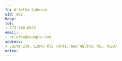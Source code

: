 ```yaml
---
fn: Arletha Johnson
uid: ab2
bday:
tel:
- 773-340-6525
email:
- arletha@example.com
address:
- Suite 239, 12845 Ali Fords, New Walton, MS, 79297
notes:
---
```

